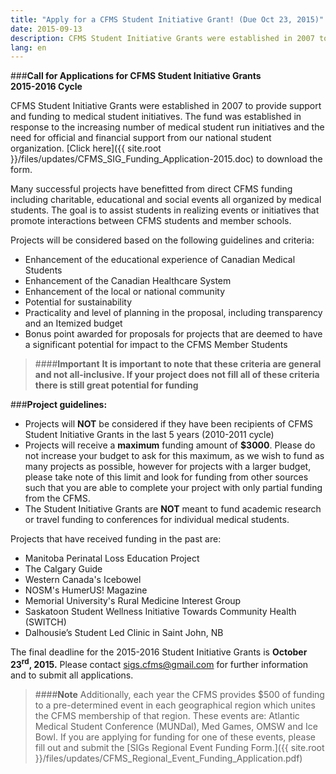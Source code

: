 ```yaml
---
title: "Apply for a CFMS Student Initiative Grant! (Due Oct 23, 2015)"
date: 2015-09-13
description: CFMS Student Initiative Grants were established in 2007 to provide support and funding to medical student initiatives. The fund was established in response to the increasing number of medical student run initiatives and the need for official and financial support from our national student organization.
lang: en
---
```


###**Call for Applications for CFMS Student Initiative Grants<br>2015-2016 Cycle**

CFMS Student Initiative Grants were established in 2007 to provide support and funding to medical student initiatives. The fund was established in response to the increasing number of medical student run initiatives and the need for official and financial support from our national student organization. [Click here]({{ site.root }}/files/updates/CFMS_SIG_Funding_Application-2015.doc) to download the form.

Many successful projects have benefitted from direct CFMS funding including charitable, educational and social events all organized by medical students. The goal is to assist students in realizing events or initiatives that promote interactions between CFMS students and member schools.

Projects will be considered based on the following guidelines and criteria:

- Enhancement of the educational experience of Canadian Medical Students
- Enhancement of the Canadian Healthcare System
- Enhancement of the local or national community
- Potential for sustainability
- Practicality and level of planning in the proposal, including transparency and an Itemized budget
- Bonus point awarded for proposals for projects that are deemed to have a significant potential for impact to the CFMS Member Students

> ####**Important**
> **It is important to note that these criteria are general and not all-inclusive. If your project does not fill all of these criteria there is still great potential for funding**

###**Project guidelines:**

- Projects will **NOT** be considered if they have been recipients of CFMS Student Initiative Grants in the last 5 years (2010-2011 cycle)
- Projects will receive a **maximum** funding amount of **$3000**. Please do not increase your budget to ask for this maximum, as we wish to fund as many projects as possible, however for projects with a larger budget, please take note of this limit and look for funding from other sources such that you are able to complete your project with only partial funding from the CFMS.
- The Student Initiative Grants are **NOT** meant to fund academic research or travel funding to conferences for individual medical students.

Projects that have received funding in the past are:

- Manitoba Perinatal Loss Education Project 
- The Calgary Guide
- Western Canada's Icebowel
- NOSM's HumerUS! Magazine
- Memorial University's Rural Medicine Interest Group
- Saskatoon Student Wellness Initiative Towards Community Health (SWITCH)
- Dalhousie’s Student Led Clinic in Saint John, NB

The final deadline for the 2015-2016 Student Initiative Grants is **October 23<sup>rd</sup>, 2015.** Please contact [sigs.cfms@gmail.com](mailto:sigs.cfms@gmail.com) for further information and to submit all applications. 

> ####**Note**
> Additionally, each year the CFMS provides $500 of funding to a pre-determined event in each geographical region which unites the CFMS membership of that region. These events are: Atlantic Medical Student Conference (MUNDal), Med Games, OMSW and Ice Bowl. If you are applying for funding for one of these events, please fill out and submit the [SIGs Regional Event Funding Form.]({{ site.root }}/files/updates/CFMS_Regional_Event_Funding_Application.pdf)
